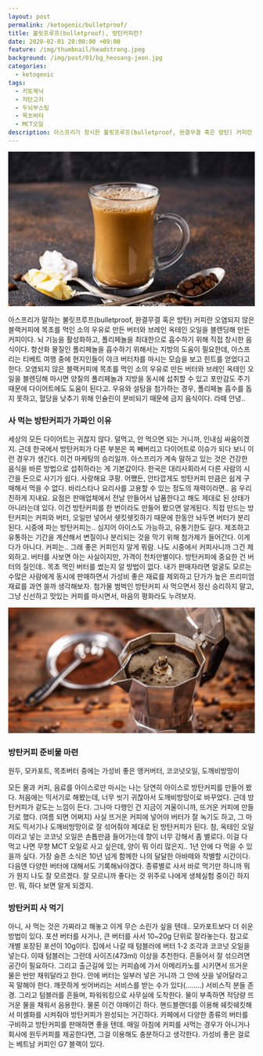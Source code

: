 ```yaml
---
layout: post
permalink: /ketogenic/bulletproof/
title: 불릿프루프(bulletproof), 방탄커피란?
date: 2020-02-01 20:00:00 +09:00
feature: /img/thumbnail/headstrong.jpeg
background: /img/post/01/bg_heosang-jeon.jpg
categories:
  - ketogenic
tags:
  - 키토제닉
  - 저탄고지
  - 두뇌부스팅
  - 목초버터
  - MCT오일
description: 아스프리가 창시한 불릿프루프(bulletproof, 완결무결 혹은 방탄) 커피란 오염되지 않은 블랙커피에 목초를 먹인 소의 우유로 만든 버터와 브레인 옥테인 오일을 블렌딩해 만든 커피로 뇌 기능을 활성화하고, 폴리페놀을 최대한으로 흡수하기 위한 음식이다.
---
```




![방탄커피](/img/post/01/bulletproofcoffee.jpg)

아스프리가 말하는 불릿프루프(bulletproof, 완결무결 혹은 방탄) 커피란 오염되지 않은 블랙커피에 목초를 먹인 소의 우유로 만든 버터와 브레인 옥테인 오일을 블렌딩해 만든 커피이다. 뇌 기능을 활성화하고, 폴리페놀을 최대한으로 흡수하기 위해 직접 창시한 음식이다. 항산화 물질인 폴리페놀을 흡수하기 위해서는 지방의 도움이 필요한데, 아스프리는 티베트 여행 중에 현지인들이 야크 버터차를 마시는 모습을 보고 힌트를 얻었다고 한다. 오염되지 않은 블랙커피에 목초를 먹인 소의 우유로 만든 버터와 브레인 옥테인 오일을 블렌딩해 마시면 양질의 폴리페놀과 지방을 동시에 섭취할 수 있고 포만감도 주기 때문에 다이어트에도 도움이 된다고. 우유와 설탕을 첨가하는 경우, 폴리페놀 흡수를 돕지 못하고, 혈당을 낮추기 위해 인슐린이 분비되기 때문에 금지 음식이다. 라떼 안녕..





### 사 먹는 방탄커피가 가짜인 이유

세상의 모든 다이어트는 귀찮지 않다. 덜먹고, 안 먹으면 되는 거니까, 인내심 싸움이겠지. 근데 한국에서 방탄커피가 다른 부분은 쏙 빼버리고 다이어트로 이슈가 되다 보니 이런 경우가 생긴다. 이건 마케팅의 승리일까. 아스프리가 계속 말하고 있는 것은 건강한 음식을 바른 방법으로 섭취하라는 게 기본값이다. 한국은 대리사회라서 다른 사람의 시간을 돈으로 사기가 쉽다. 사랑해요 쿠팡. 어쨌든, 안타깝게도 방탄커피 만큼은 쉽게 구매해서 먹을 수 없다. 바리스타나 요리사를 고용할 수 있는 정도의 재력이라면.. 음 우리 친하게 지내요. 요점은 판매업체에서 전날 만들어서 납품한다고 해도 제대로 된 상태가 아니라는데 있다. 이건 방탄커피를 한 번이라도 만들어 봤으면 알게된다. 직접 만드는 방탄커피는 커피와 버터, 오일만 넣어서 쉣킷쉣킷하기 때문에 한동안 놔두면 버터가 분리된다. 시중에 파는 방탄커피는.. 심지어 아이스도 가능하고, 유통기한도 길다. 제조하고 유통하는 기간을 계산해서 변질이나 분리되는 것을 막기 위해 첨가제가 들어간다. 이게 다가 아니다. 커피는.. 그래 좋은 커피인지 알게 뭐람. 나도 시중에서 커피사니까 그건 제외하고. 버터를 사보면 아는 사실이지만, 가격이 천차만별이다. 방탄커피에 중요한 건 버터의 질인데.. 목초 먹인 버터를 썼는지 알 방법이 없다. 내가 판매자라면 얼굴도 모르는 수많은 사람에게 동시에 판매하면서 가성비 좋은 재료를 제외하고 단가가 높은 프리미엄 재료를 과연 쓸까 생각해보자. 첨가물 범벅인 방탄커피 사 먹으면서 정신 승리하지 말고, 그냥 신선하고 맛있는 커피를 마시면서, 마음의 평화라도 누려보자.





![모카포트](/img/post/01/mokapot.jpg)

### 방탄커피 준비물 마련

원두, 모카포트, 목초버터 중에는 가성비 좋은 앵커버터, 코코넛오일, 도깨비방망이



모든 물과 커피, 음료를 아이스로만 마시는 나는 당연히 아이스로 방탄커피를 만들어 봤다. 처음에는 믹서기로 해봤는데, 너무 씻기 귀찮아서 도깨비방망이로 바꾸었다. 근데 방탄커피가 겉도는 느낌이 든다. 그나마 다행인 건 지금이 겨울이니까, 뜨거운 커피에 만들기로 했다. (여름 되면 어쩌지) 사실 뜨거운 커피에 넣어야 버터가 잘 녹기도 하고, 그 마저도 믹서기나 도깨비방망이로 잘 섞어줘야 제대로 된 방탄커피가 된다. 참, 옥테인 오일이라고 넣는 코코넛 오일은 손톱만큼 들어가는데 향이 너무 강해서 좀 별로다. 이걸 다 먹고 나면 무향 MCT 오일로 사고 싶은데, 양이 뭐 이리 많은지.. 1년 안에 다 먹을 수 있을까 싶다. 가장 슬픈 소식은 10년 넘게 함께한 나의 달달한 아바떼와 작별할 시간이다. 다음엔 다양한 버터에 대해서도 기록해놔야겠다. 종류별로 사서 바로 먹기만 하니까 뭐가 뭔지 나도 잘 모르겠다. 잘 모르니까 좋다는 것 위주로 나에게 생체실험 중이긴 하지만. 뭐, 하다 보면 알게 되겠지.





### 방탄커피 사 먹기

아니, 사 먹는 것은 가짜라고 해놓고 이게 무슨 소린가 싶을 텐데.. 모카포트보다 더 쉬운 방법이 있다. 포션 버터를 사거나, 큰 버터를 사서 10~20g 단위로 잘라놓는다. 참고로 개별 포장된 포션이 10g이다. 집에서 나갈 때 텀블러에 버터 1-2 조각과 코코넛 오일을 넣는다.  이때 텀블러는 그란데 사이즈(473ml) 이상을 추천한다. 흔들어서 잘 섞으려면 공간이 필요하다. 그리고 출근길에 있는 커피숍에 가서 아메리카노를 시키면서 뜨거운 물은 반만 채워달라고 한다. 안에 버터는 일부러 넣은 거니까 그 안에 샷을 넣어달라고 꼭 말해야 한다. 깨끗하게 씻어버리는 서비스를 받는 수가 있다(........) 서비스직 분들 존경. 그리고 텀블러를 흔들며, 파워워킹으로 사무실에 도착한다. 물이 부족하면 적당량 뜨거운 물을 채워서 음용한다. 물론 이건 야매이긴 하다. 핸드블랜더를 이용해 쉐킷쉐킷해서 미셸화를 시켜줘야 방탄커피가 완성되는 거긴하다. 카페에서 다양한 종류의 버터를 구비하고 방탄커피를 판매하면 좋을 텐데. 매일 아침에 커피를 사먹는 경우가 아니거나 회사에 원두커피를 제공한다면, 그걸 이용해도 충분하다고 생각한다. 가성비 좋은 걸로는 베트남 커피인 G7 블랙이 있다.  
